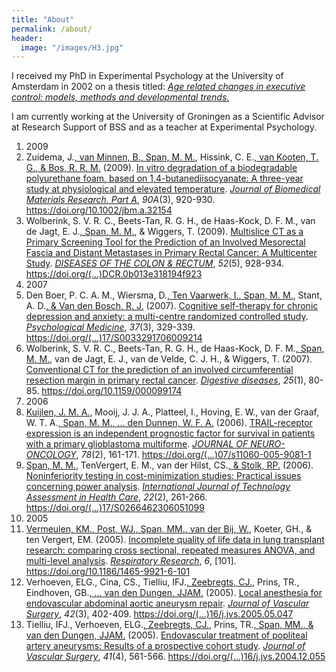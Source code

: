 ```yaml
---
title: "About"
permalink: /about/
header:
  image: "/images/H3.jpg"
---
```


I received my PhD in Experimental Psychology at the University of Amsterdam in 2002 on a thesis titled: [*Age related changes in executive control: models, methods and developmental trends.*](/assets/Thesis.pdf)

I am currently working at the University of Groningen as a Scientific Advisor at Research Support of BSS and as a teacher at Experimental Psychology.

<ol class="portal_list"><li class="portal_list_item_group portal_list_item_group_first">2009</li><li class="portal_list_item"><div class="rendering rendering_researchoutput  rendering_researchoutput_apa rendering_contributiontojournal rendering_apa rendering_contributiontojournal_apa">Zuidema, J.<a rel="Person" href="/staff/b.van.minnen/research" class="link"><span>, van Minnen, B.</span></a><a rel="Person" href="/staff/m.m.span/research" class="link"><span>, Span, M. M.</span></a>, Hissink, C. E.<a rel="Person" href="/staff/t.g.van.kooten/research" class="link"><span>, van Kooten, T. G.</span></a><a rel="Person" href="/staff/r.r.m.bos/research" class="link"><span>, &amp; Bos, R. R. M.</span></a> (2009). <a rel="ContributionToJournal" href="/research/portal/publications/in-vitro-degradation-of-a-biodegradable-polyurethane-foam-based-on-14butanediisocyanate(12acec5e-6422-4102-894c-cfd1ee294ae8).html" class="link"><span>In vitro degradation of a biodegradable polyurethane foam, based on 1,4-butanediisocyanate: A three-year study at physiological and elevated temperature</span></a>. <a rel="Journal" href="/research/portal/journals/journal-of-biomedical-materials-research-part-a(d441714d-0210-46d0-aa14-5b2411f564b3).html" class="link"><span><em>Journal of Biomedical Materials Research. Part A</em></span></a>, <em>90A</em>(3), 920-930. <a onclick="window.open(this.href); return false;" href="https://doi.org/10.1002/jbm.a.32154" class="link"><span>https://doi.org/10.1002/jbm.a.32154</span></a></div></li><li class="portal_list_item"><div class="rendering rendering_researchoutput  rendering_researchoutput_apa rendering_contributiontojournal rendering_apa rendering_contributiontojournal_apa">Wolberink, S. V. R. C., Beets-Tan, R. G. H., de Haas-Kock, D. F. M., van de Jagt, E. J.<a rel="Person" href="/staff/m.m.span/research" class="link"><span>, Span, M. M.</span></a>, &amp; Wiggers, T. (2009). <a rel="ContributionToJournal" href="/research/portal/publications/multislice-ct-as-a-primary-screening-tool-for-the-prediction-of-an-involved-mesorectal-fascia-and-distant-metastases-in-primary-rectal-cancer(93e333c1-a6ea-47f8-9de5-8bbfdd2d77c2).html" class="link"><span>Multislice CT as a Primary Screening Tool for the Prediction of an Involved Mesorectal Fascia and Distant Metastases in Primary Rectal Cancer: A Multicenter Study</span></a>. <a rel="Journal" href="/research/portal/journals/diseases-of-the-colon--rectum(9142398f-56a9-4e34-a0eb-e5ca9d388396).html" class="link"><span><em>DISEASES OF THE COLON &amp; RECTUM</em></span></a>, <em>52</em>(5), 928-934. <a onclick="window.open(this.href); return false;" href="https://doi.org/10.1007/DCR.0b013e318194f923" class="link" title="https://doi.org/10.1007/DCR.0b013e318194f923">https://doi.org/(...)DCR.0b013e318194f923</a></div></li><li class="portal_list_item_group">2007</li><li class="portal_list_item"><div class="rendering rendering_researchoutput  rendering_researchoutput_apa rendering_contributiontojournal rendering_apa rendering_contributiontojournal_apa">Den Boer, P. C. A. M., Wiersma, D.<a rel="Person" href="/staff/i.a.m.ten.vaarwerk/research" class="link"><span>, Ten Vaarwerk, I.</span></a><a rel="Person" href="/staff/m.m.span/research" class="link"><span>, Span, M. M.</span></a>, Stant, A. D.<a rel="Person" href="/staff/r.j.van.den.bosch/research" class="link"><span>, &amp; Van den Bosch, R. J.</span></a> (2007). <a rel="ContributionToJournal" href="/research/portal/publications/cognitive-selftherapy-for-chronic-depression-and-anxiety(9a2f3de0-1d94-4910-a35c-19a2e2813f39).html" class="link"><span>Cognitive self-therapy for chronic depression and anxiety: a multi-centre randomized controlled study</span></a>. <a rel="Journal" href="/research/portal/journals/psychological-medicine(a686b13c-8f60-431c-9d8c-a43df44bbce8).html" class="link"><span><em>Psychological Medicine</em></span></a>, <em>37</em>(3), 329-339. <a onclick="window.open(this.href); return false;" href="https://doi.org/10.1017/S0033291706009214" class="link" title="https://doi.org/10.1017/S0033291706009214">https://doi.org/(...)17/S0033291706009214</a></div></li><li class="portal_list_item"><div class="rendering rendering_researchoutput  rendering_researchoutput_apa rendering_contributiontojournal rendering_apa rendering_contributiontojournal_apa">Wolberink, S. V. R. C., Beets-Tan, R. G. H., de Haas-Kock, D. F. M.<a rel="Person" href="/staff/m.m.span/research" class="link"><span>, Span, M. M.</span></a>, van de Jagt, E. J., van de Velde, C. J. H., &amp; Wiggers, T. (2007). <a rel="ContributionToJournal" href="/research/portal/publications/conventional-ct-for-the-prediction-of-an-involved-circumferential-resection-margin-in-primary-rectal-cancer(34ad59bd-a0fa-4c3d-ac5e-700dd8f75e37).html" class="link"><span>Conventional CT for the prediction of an involved circumferential resection margin in primary rectal cancer</span></a>. <a rel="Journal" href="/research/portal/journals/digestive-diseases(a3731c3f-7aa7-4f75-8a8a-b3ddcbf4b30c).html" class="link"><span><em>Digestive diseases</em></span></a>, <em>25</em>(1), 80-85. <a onclick="window.open(this.href); return false;" href="https://doi.org/10.1159/000099174" class="link"><span>https://doi.org/10.1159/000099174</span></a></div></li><li class="portal_list_item_group">2006</li><li class="portal_list_item"><div class="rendering rendering_researchoutput  rendering_researchoutput_apa rendering_contributiontojournal rendering_apa rendering_contributiontojournal_apa"><a rel="Person" href="/staff/j.m.a.kuijlen/research" class="link"><span>Kuijlen, J. M. A.</span></a>, Mooij, J. J. A., Platteel, I., Hoving, E. W., van der Graaf, W. T. A.<a rel="Person" href="/staff/m.m.span/research" class="link"><span>, Span, M. M.</span></a><a rel="Person" href="/staff/w.f.a.den.dunnen/research" class="link"><span>, ... den Dunnen, W. F. A.</span></a> (2006). <a rel="ContributionToJournal" href="/research/portal/publications/trailreceptor-expression-is-an-independent-prognostic-factor-for-survival-in-patients-with-a-primary-glioblastoma-multiforme(fe45a7fd-9808-4d98-8ba3-1258ca657b89).html" class="link"><span>TRAIL-receptor expression is an independent prognostic factor for survival in patients with a primary glioblastoma multiforme</span></a>. <a rel="Journal" href="/research/portal/journals/journal-of-neurooncology(037dc4d4-2323-4e84-8b47-a75f661452ca).html" class="link"><span><em>JOURNAL OF NEURO-ONCOLOGY</em></span></a>, <em>78</em>(2), 161-171. <a onclick="window.open(this.href); return false;" href="https://doi.org/10.1007/s11060-005-9081-1" class="link" title="https://doi.org/10.1007/s11060-005-9081-1">https://doi.org/(...)07/s11060-005-9081-1</a></div></li><li class="portal_list_item"><div class="rendering rendering_researchoutput  rendering_researchoutput_apa rendering_contributiontojournal rendering_apa rendering_contributiontojournal_apa"><a rel="Person" href="/staff/m.m.span/research" class="link"><span>Span, M. M.</span></a>, TenVergert, E. M., van der Hilst, CS.<a rel="Person" href="/staff/r.p.stolk/research" class="link"><span>, &amp; Stolk, RP.</span></a> (2006). <a rel="ContributionToJournal" href="/research/portal/publications/noninferiority-testing-in-costminimization-studies(e2aafe3b-2eca-496b-a8fc-d0b05416882d).html" class="link"><span>Noninferiority testing in cost-minimization studies: Practical issues concerning power analysis</span></a>. <a rel="Journal" href="/research/portal/journals/international-journal-of-technology-assessment-in-health-care(b7a5141f-2f4c-42f6-9e1d-bea17bd128c0).html" class="link"><span><em>International Journal of Technology Assessment in Health Care</em></span></a>, <em>22</em>(2), 261-266. <a onclick="window.open(this.href); return false;" href="https://doi.org/10.1017/S0266462306051099" class="link" title="https://doi.org/10.1017/S0266462306051099">https://doi.org/(...)17/S0266462306051099</a></div></li><li class="portal_list_item_group">2005</li><li class="portal_list_item"><div class="portal_content_properties" id="j_id-1725327168_470c3421x6xj_id-1725327168_470c34fd"><span class="open_access_permission" title="Open"></span><span class="file_attachment" title="1"><a href="https://www.rug.nl/research/portal/files/61236543/Incomplete_quality_of_life_data_in_lung_transplant_research.pdf"></a></span></div><div class="rendering rendering_researchoutput  rendering_researchoutput_apa rendering_contributiontojournal rendering_apa rendering_contributiontojournal_apa"><a rel="Person" href="/staff/k.m.vermeulen/research" class="link"><span>Vermeulen, KM.</span></a><a rel="Person" href="/staff/w.j.post/research" class="link"><span>, Post, WJ.</span></a><a rel="Person" href="/staff/m.m.span/research" class="link"><span>, Span, MM.</span></a><a rel="Person" href="/staff/w.van.der.bij/research" class="link"><span>, van der Bij, W.</span></a>, Koeter, GH., &amp; ten Vergert, EM. (2005). <a rel="ContributionToJournal" href="/research/portal/publications/incomplete-quality-of-life-data-in-lung-transplant-research(a8e84286-0a92-4802-9b2e-c181957adaf5).html" class="link"><span>Incomplete quality of life data in lung transplant research: comparing cross sectional, repeated measures ANOVA, and multi-level analysis</span></a>. <a rel="Journal" href="/research/portal/journals/respiratory-research(2d3258db-5b0d-4a3f-bbf7-d4bf2d13f033).html" class="link"><span><em>Respiratory Research</em></span></a>, <em>6</em>, [101]. <a onclick="window.open(this.href); return false;" href="https://doi.org/10.1186/1465-9921-6-101" class="link"><span>https://doi.org/10.1186/1465-9921-6-101</span></a></div></li><li class="portal_list_item"><div class="rendering rendering_researchoutput  rendering_researchoutput_apa rendering_contributiontojournal rendering_apa rendering_contributiontojournal_apa">Verhoeven, ELG., Cina, CS., Tielliu, IFJ.<a rel="Person" href="/staff/j.a.m.zeebregts/research" class="link"><span>, Zeebregts, CJ.</span></a>, Prins, TR., Eindhoven, GB.<a rel="Person" href="/staff/j.j.a.m.van.den.dungen/research" class="link"><span>, ... van den Dungen, JJAM.</span></a> (2005). <a rel="ContributionToJournal" href="/research/portal/publications/local-anesthesia-for-endovascular-abdominal-aortic-aneurysm-repair(b56f3abc-ed0a-4805-8a0b-e7b723437063).html" class="link"><span>Local anesthesia for endovascular abdominal aortic aneurysm repair</span></a>. <a rel="Journal" href="/research/portal/journals/journal-of-vascular-surgery(b21b976a-8dfa-47b3-a87d-a2ffc6d8fcdb).html" class="link"><span><em>Journal of Vascular Surgery</em></span></a>, <em>42</em>(3), 402-409. <a onclick="window.open(this.href); return false;" href="https://doi.org/10.1016/j.jvs.2005.05.047" class="link" title="https://doi.org/10.1016/j.jvs.2005.05.047">https://doi.org/(...)16/j.jvs.2005.05.047</a></div></li><li class="portal_list_item"><div class="rendering rendering_researchoutput  rendering_researchoutput_apa rendering_contributiontojournal rendering_apa rendering_contributiontojournal_apa">Tielliu, IFJ., Verhoeven, ELG.<a rel="Person" href="/staff/j.a.m.zeebregts/research" class="link"><span>, Zeebregts, CJ.</span></a>, Prins, TR.<a rel="Person" href="/staff/m.m.span/research" class="link"><span>, Span, MM.</span></a><a rel="Person" href="/staff/j.j.a.m.van.den.dungen/research" class="link"><span>, &amp; van den Dungen, JJAM.</span></a> (2005). <a rel="ContributionToJournal" href="/research/portal/publications/endovascular-treatment-of-popliteal-artery-aneurysms(e5bcc46b-074a-481e-960f-fa8dd22adc9e).html" class="link"><span>Endovascular treatment of popliteal artery aneurysms: Results of a prospective cohort study</span></a>. <a rel="Journal" href="/research/portal/journals/journal-of-vascular-surgery(b21b976a-8dfa-47b3-a87d-a2ffc6d8fcdb).html" class="link"><span><em>Journal of Vascular Surgery</em></span></a>, <em>41</em>(4), 561-566. <a onclick="window.open(this.href); return false;" href="https://doi.org/10.1016/j.jvs.2004.12.055" class="link" title="https://doi.org/10.1016/j.jvs.2004.12.055">https://doi.org/(...)16/j.jvs.2004.12.055</a></div></li>
				</ol>
